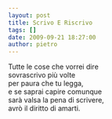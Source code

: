 ```yaml
---
layout: post
title: Scrivo E Riscrivo
tags: []
date: 2009-09-21 18:27:00
author: pietro
---
```

Tutte le cose che vorrei dire<br/>sovrascrivo più volte<br/>per paura che tu legga,<br/>e se saprai capire comunque<br/>sarà valsa la pena di scrivere,<br/>avrò il diritto di amarti.
